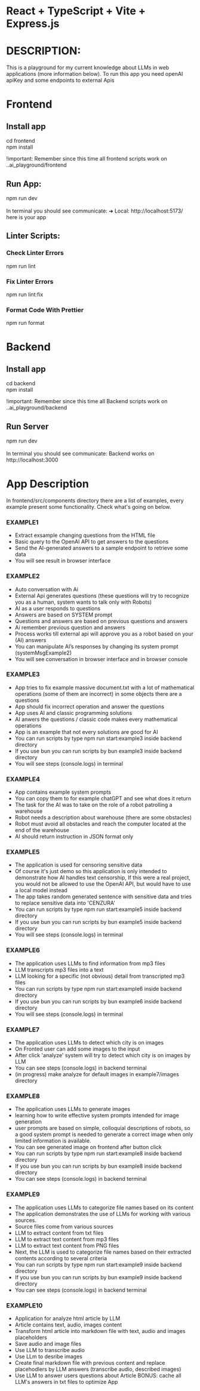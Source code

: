 # React + TypeScript + Vite + Express.js

# DESCRIPTION:

This is a playground for my current knowledge about LLMs in web applications (more information below). To run this app you need openAI apiKey and some endpoints to external Apis

# Frontend

## Install app

cd frontend<br>
npm install

!important: Remember since this time all frontend scripts work on ..ai_playground/frontend

## Run App:

npm run dev<br>
<br>
In terminal you should see communicate: ➜  Local:   http://localhost:5173/ here is your app

## Linter Scripts:

### Check Linter Errors

npm run lint

### Fix Linter Errors

npm run lint:fix

### Format Code With Prettier

npm run format

# Backend

## Install app

cd backend<br>
npm install

!important: Remember since this time all Backend scripts work on ..ai_playground/backend

## Run Server
npm run dev<br>
<br>
In terminal you should see communicate: Backend works on http://localhost:3000

# App Description

In frontend/src/components directory there are a list of examples, every example present some functionality.
Check what's going on below.

### EXAMPLE1

- Extract exsample changing questions from the HTML file
- Basic query to the OpenAI API to get answers to the questions
- Send the AI-generated answers to a sample endpoint to retrieve some data
- You will see result in browser interface

### EXAMPLE2

- Auto conversation with Ai
- External Api generates questions (these questions will try to recognize you as a human, system wants to talk only with Robots)
- AI as a user responds to questions
- Answers are based on SYSTEM prompt
- Questions and answers are based on previous questions and answers
- Ai remember previous question and answers
- Process works till external api will approve you as a robot based on your (AI) answers
- You can manipulate AI’s responses by changing its system prompt (systemMsgExample2)
- You will see conversation in browser interface and in browser console

### EXAMPLE3

- App tries to fix example massive document.txt with a lot of mathematical operations (some of them are incorrect) in some objects there are a questions
- App should fix incorrect operation and answer the questions
- App uses AI and classic programming solutions
- AI anwers the questions / classic code makes every mathematical operations
- App is an example that not every solutions are good for AI
- You can run scripts by type npm run start:example3 inside backend directory
- If you use bun you can run scripts by bun example3 inside backend directory
- You will see steps (console.logs) in terminal

### EXAMPLE4

- App contains example system prompts
- You can copy them to for example chatGPT and see what does it return
- The task for the AI was to take on the role of a robot patrolling a warehouse
- Robot needs a description about warehouse (there are some obstacles)
- Robot must avoid all obstacles and reach the computer located at the end of the warehouse
- AI should return instruction in JSON format only

### EXAMPLE5

- The application is used for censoring sensitive data
- Of course it's just demo so this application is only intended to demonstrate how AI handles text censorship, If this were a real project, you would not be allowed to use the OpenAI API, but would have to use a local model instead
- The app takes random generated sentence with sensitive data and tries to replace sensitive data into 'CENZURA'
- You can run scripts by type npm run start:example5 inside backend directory
- If you use bun you can run scripts by bun example5 inside backend directory
- You will see steps (console.logs) in terminal

### EXAMPLE6

- The application uses LLMs to find information from mp3 files
- LLM transcripts mp3 files into a text
- LLM looking for a specific (not obvious) detail from transcripted mp3 files
- You can run scripts by type npm run start:example6 inside backend directory
- If you use bun you can run scripts by bun example6 inside backend directory
- You will see steps (console.logs) in terminal

### EXAMPLE7

- The application uses LLMs to detect which city is on images
- On Fronted user can add some images to the input
- After click 'analyze' system will try to detect which city is on images by LLM
- You can see steps (console.logs) in backend terminal
- (in progress) make analyze for default images in example7/images directory

### EXAMPLE8

- The application uses LLMs to generate images
- learning how to write effective system prompts intended for image generation
- user prompts are based on simple, colloquial descriptions of robots, so a good system prompt is needed to generate a correct image when only limited information is available.
- You can see generated image on frontend after button click
- You can run scripts by type npm run start:example8 inside backend directory
- If you use bun you can run scripts by bun example8 inside backend directory
- You can see steps (console.logs) in backend terminal

### EXAMPLE9

- The application uses LLMs to categorize file names based on its content
- The application demonstrates the use of LLMs for working with various sources.
- Source files come from various sources
- LLM to extract content from txt files
- LLM to extract text content from mp3 files
- LLM to extract text content from PNG files
- Next, the LLM is used to categorize file names based on their extracted contents according to several criteria
- You can run scripts by type npm run start:example9 inside backend directory
- If you use bun you can run scripts by bun example9 inside backend directory
- You can see steps (console.logs) in backend terminal

### EXAMPLE10

- Application for analyze html article by LLM
- Article contains text, audio, images content
- Transform html article into markdown file with text, audio and images placeholders
- Save audio and image files
- Use LLM to transcribe audio
- Use LLm to desribe images
- Create final markdown file with previous content and replace placehodlers by LLM answers (transcribe audio, described images)
- Use LLM to answer users questions about Article
BONUS: cache all LLM's answers in txt files to optimize App